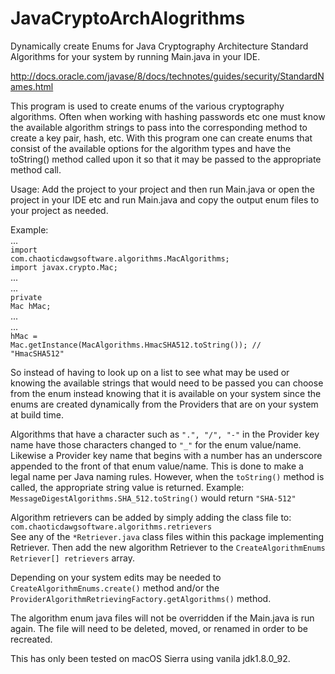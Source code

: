 # JavaCryptoArchAlogrithms
Dynamically create Enums for Java Cryptography Architecture Standard Algorithms for your system by running Main.java in your IDE.

http://docs.oracle.com/javase/8/docs/technotes/guides/security/StandardNames.html

This program is used to create enums of the various cryptography algorithms.
Often when working with hashing passwords etc one must know the available algorithm strings to pass into
the corresponding method to create a key pair, hash, etc. With this program one can create enums that
consist of the available options for the algorithm types and have the toString() method called upon it
so that it may be passed to the appropriate method call.

Usage: Add the project to your project and then run Main.java or open the project in your IDE etc and 
run Main.java and copy the output enum files to your project as needed.

Example:<br>
...<br>
<code>import com.chaoticdawgsoftware.algorithms.MacAlgorithms;</code><br>
<code>import javax.crypto.Mac;</code><br>
...<br>
...<br>
<code>private Mac hMac;</code><br>
...<br>
...<br>
<code>hMac = Mac.getInstance(MacAlgorithms.HmacSHA512.toString()); // "HmacSHA512"</code><br>


So instead of having to look up on a list to see what may be used or knowing the available
strings that would need to be passed you can choose from the enum instead knowing that it
is available on your system since the enums are created dynamically from the Providers that
are on your system at build time.

Algorithms that have a character such as <code>".", "/", "-"</code> in the Provider key name have those
characters changed to <code>"_"</code> for the enum value/name. Likewise a Provider key name that begins
with a number has an underscore appended to the front of that enum value/name. This is done
to make a legal name per Java naming rules. However, when the <code>toString()</code> method is called, 
the appropriate string value is returned. Example: <code>MessageDigestAlgorithms.SHA_512.toString()</code>
would return <code>"SHA-512"</code>

Algorithm retrievers can be added by simply adding the class file to:<br>
<code>com.chaoticdawgsoftware.algorithms.retrievers</code><br> 
See any of the <code>*Retriever.java</code> class files within this package implementing Retriever.
Then add the new algorithm Retriever to the <code>CreateAlgorithmEnums Retriever[] retrievers</code>
array.

Depending on your system edits may be needed to <code>CreateAlgorithmEnums.create()</code> method and/or
the <code>ProviderAlgorithmRetrievingFactory.getAlgorithms()</code> method.

The algorithm enum java files will not be overridden if the Main.java is run again. The file will need to
be deleted, moved, or renamed in order to be recreated.

This has only been tested on macOS Sierra using vanila jdk1.8.0_92.
